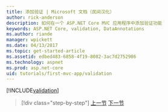 ```yaml
---
title: 添加验证 | Microsoft 文档（民间汉化）
author: rick-anderson
description: 如何在一个 ASP.NET Core MVC 应用程序中添加验证功能
keywords: ASP.NET Core, validation, DataAnnotations
ms.author: riande
manager: wpickett
ms.date: 04/13/2017
ms.topic: get-started-article
ms.assetid: edbed483-6858-4f19-8082-3ac7d2752986
ms.technology: aspnet
ms.prod: asp.net-core
uid: tutorials/first-mvc-app/validation
---
```


[!INCLUDE[validation](../../includes/mvc-intro/validation.md)]

>[!div class="step-by-step"]
[上一节](new-field.md)
[下一节](details.md)  
